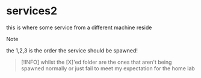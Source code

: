 # services2
this is where some service from a different machine reside

> [!NOTE]
> the 1,2,3 is the order the service should be spawned!

> [!INFO]
> whilst the [X]'ed folder are the ones that aren't being spawned normally
> or just fail to meet my expectation for the home lab